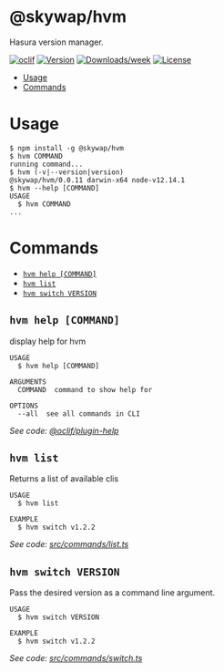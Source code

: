 @skywap/hvm
===========

Hasura version manager.

[![oclif](https://img.shields.io/badge/cli-oclif-brightgreen.svg)](https://oclif.io)
[![Version](https://img.shields.io/npm/v/@skywap/hvm.svg)](https://npmjs.org/package/@skywap/hvm)
[![Downloads/week](https://img.shields.io/npm/dw/@skywap/hvm.svg)](https://npmjs.org/package/@skywap/hvm)
[![License](https://img.shields.io/npm/l/@skywap/hvm.svg)](https://github.com/SkylarWapato/hvm/blob/master/package.json)

<!-- toc -->
* [Usage](#usage)
* [Commands](#commands)
<!-- tocstop -->
# Usage
<!-- usage -->
```sh-session
$ npm install -g @skywap/hvm
$ hvm COMMAND
running command...
$ hvm (-v|--version|version)
@skywap/hvm/0.0.11 darwin-x64 node-v12.14.1
$ hvm --help [COMMAND]
USAGE
  $ hvm COMMAND
...
```
<!-- usagestop -->
# Commands
<!-- commands -->
* [`hvm help [COMMAND]`](#hvm-help-command)
* [`hvm list`](#hvm-list)
* [`hvm switch VERSION`](#hvm-switch-version)

## `hvm help [COMMAND]`

display help for hvm

```
USAGE
  $ hvm help [COMMAND]

ARGUMENTS
  COMMAND  command to show help for

OPTIONS
  --all  see all commands in CLI
```

_See code: [@oclif/plugin-help](https://github.com/oclif/plugin-help/blob/v3.2.0/src/commands/help.ts)_

## `hvm list`

Returns a list of available clis

```
USAGE
  $ hvm list

EXAMPLE
  $ hvm switch v1.2.2
```

_See code: [src/commands/list.ts](https://github.com/SkylarWapato/hvm/blob/v0.0.11/src/commands/list.ts)_

## `hvm switch VERSION`

Pass the desired version as a command line argument.

```
USAGE
  $ hvm switch VERSION

EXAMPLE
  $ hvm switch v1.2.2
```

_See code: [src/commands/switch.ts](https://github.com/SkylarWapato/hvm/blob/v0.0.11/src/commands/switch.ts)_
<!-- commandsstop -->
